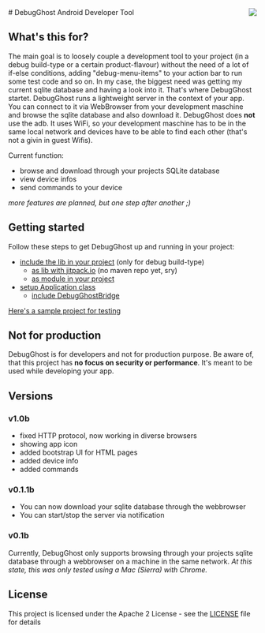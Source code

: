 <img align="right" src="https://raw.githubusercontent.com/sanidgmbh/debugghost/master/debugghostlib/src/main/res/mipmap-xxxhdpi/ic_ghost.png" />
# DebugGhost
Android Developer Tool

## What's this for?
The main goal is to loosely couple a development tool to your project (in a debug build-type or a certain product-flavour) without the need of a lot of if-else conditions, adding "debug-menu-items" to your action bar to run some test code and so on. In my case, the biggest need was getting my current sqlite database and having a look into it. That's where DebugGhost startet. DebugGhost runs a lightweight server in the context of your app. You can connect to it via WebBrowser from your development maschine and browse the sqlite database and also download it.
DebugGhost does **not** use the adb. It uses WiFi, so your development maschine has to be in the same local network and devices have to be able to find each other (that's not a givin in guest Wifis).

Current function:
* browse and download through your projects SQLite database
* view device infos
* send commands to your device

*more features are planned, but one step after another ;)*

## Getting started
Follow these steps to get DebugGhost up and running in your project:
* [include the lib in your project](../../wiki/1---Getting-started#include-the-lib-in-your-project) (only for debug build-type)
    * [as lib with jitpack.io](../../wiki/1---Getting-started#add-lib-with-jitpack.io) (no maven repo yet, sry)
    * [as module in your project](../../wiki/1---Getting-started#add-lib-as-module-in-your-project)
* [setup Application class](../../wiki/1---Getting-started#setup-application-class) 
    * [include DebugGhostBridge](../../wiki/1---Getting-started#include-Debugghostbridge)

[Here's a sample project for testing](https://github.com/sanidgmbh/debugghostexample)

## Not for production
DebugGhost is for developers and not for production purpose. Be aware of, that this project has **no focus on security or performance**. It's meant to be used while developing your app.

## Versions

### v1.0b
* fixed HTTP protocol, now working in diverse browsers
* showing app icon
* added bootstrap UI for HTML pages
* added device info
* added commands

### v0.1.1b
* You can now download your sqlite database through the webbrowser
* You can start/stop the server via notification

### v0.1b
Currently, DebugGhost only supports browsing through your projects sqlite database through a webbrowser on a machine in the same network.
*At this state, this was only tested using a Mac (Sierra) with Chrome.*

## License

This project is licensed under the Apache 2 License - see the [LICENSE](LICENSE) file for details
